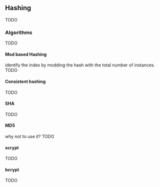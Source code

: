 ## Hashing
TODO

### Algorithms
TODO

#### Mod based Hashing 
identify the index by modding the hash with the total number of instances.
TODO

#### Consistent hashing
TODO


#### SHA
TODO

#### MD5
why not to use it?
TODO

#### scrypt
TODO

#### bcrypt
TODO





